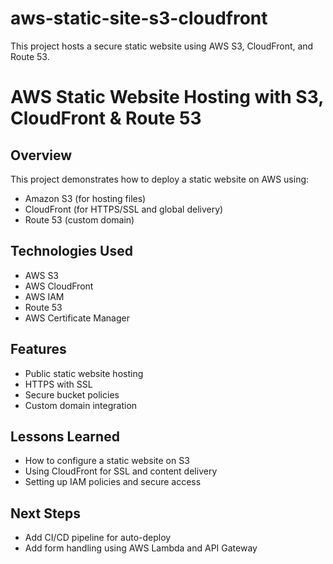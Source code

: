 # aws-static-site-s3-cloudfront
This project hosts a secure static website using AWS S3, CloudFront, and Route 53.
# AWS Static Website Hosting with S3, CloudFront & Route 53

## Overview
This project demonstrates how to deploy a static website on AWS using:
- Amazon S3 (for hosting files)
- CloudFront (for HTTPS/SSL and global delivery)
- Route 53 (custom domain)

## Technologies Used
- AWS S3
- AWS CloudFront
- AWS IAM
- Route 53
- AWS Certificate Manager

## Features
- Public static website hosting
- HTTPS with SSL
- Secure bucket policies
- Custom domain integration

## Lessons Learned
- How to configure a static website on S3
- Using CloudFront for SSL and content delivery
- Setting up IAM policies and secure access

## Next Steps
- Add CI/CD pipeline for auto-deploy
- Add form handling using AWS Lambda and API Gateway
